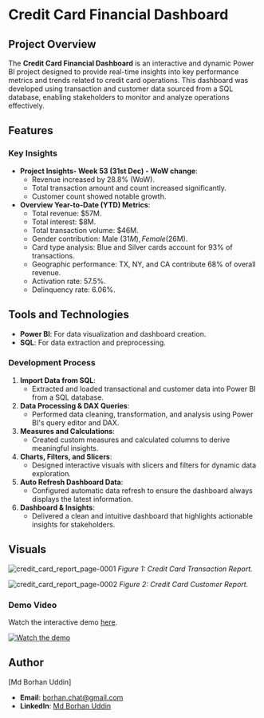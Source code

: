 # Credit Card Financial Dashboard

## Project Overview
The **Credit Card Financial Dashboard** is an interactive and dynamic Power BI project designed to provide real-time insights into key performance metrics and trends related to credit card operations. This dashboard was developed using transaction and customer data sourced from a SQL database, enabling stakeholders to monitor and analyze operations effectively.

## Features

### **Key Insights**
- **Project Insights- Week 53 (31st Dec) - WoW change**:
  - Revenue increased by 28.8% (WoW).
  - Total transaction amount and count increased significantly.
  - Customer count showed notable growth.
- **Overview Year-to-Date (YTD) Metrics**:
  - Total revenue: $57M.
  - Total interest: $8M.
  - Total transaction volume: $46M.
  - Gender contribution: Male ($31M), Female ($26M).
  - Card type analysis: Blue and Silver cards account for 93% of transactions.
  - Geographic performance: TX, NY, and CA contribute 68% of overall revenue.
  - Activation rate: 57.5%.
  - Delinquency rate: 6.06%.
## Tools and Technologies
- **Power BI**: For data visualization and dashboard creation.
- **SQL**: For data extraction and preprocessing.
### **Development Process**
1. **Import Data from SQL**:
   - Extracted and loaded transactional and customer data into Power BI from a SQL database.
2. **Data Processing & DAX Queries**:
   - Performed data cleaning, transformation, and analysis using Power BI's query editor and DAX.
3. **Measures and Calculations**:
   - Created custom measures and calculated columns to derive meaningful insights.
4. **Charts, Filters, and Slicers**:
   - Designed interactive visuals with slicers and filters for dynamic data exploration.
5. **Auto Refresh Dashboard Data**:
   - Configured automatic data refresh to ensure the dashboard always displays the latest information.
6. **Dashboard & Insights**:
   - Delivered a clean and intuitive dashboard that highlights actionable insights for stakeholders.

## Visuals
![credit_card_report_page-0001](https://github.com/user-attachments/assets/3ccf7883-d488-48c6-bf45-dfa04e621db0)
*Figure 1: Credit Card Transaction Report.*

![credit_card_report_page-0002](https://github.com/user-attachments/assets/cffa8c5e-9733-451c-98c1-ef0c7664e5a1)
*Figure 2: Credit Card Customer Report.*

### Demo Video
Watch the interactive demo [here](https://youtu.be/Ib7ixruy5Xw).

[![Watch the demo](https://img.youtube.com/vi/Ib7ixruy5Xw/0.jpg)](https://youtu.be/Ib7ixruy5Xw)

## Author
[Md Borhan Uddin]  
- **Email**: [borhan.chat@gmail.com](mailto:borhan.chat@gmail.com)
- **LinkedIn**: [Md Borhan Uddin](https://www.linkedin.com/in/mdborhanuddin/)
